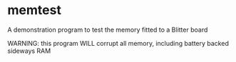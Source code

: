 # memtest

A demonstration program to test the memory fitted to a Blitter board

WARNING: this program WILL corrupt all memory, including battery backed sideways RAM